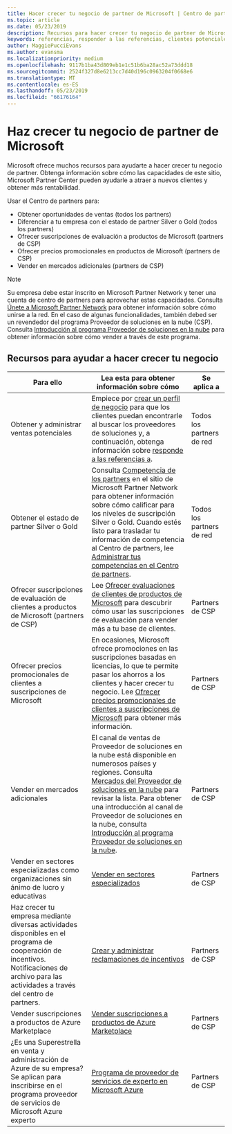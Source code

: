 ```yaml
---
title: Hacer crecer tu negocio de partner de Microsoft | Centro de partners
ms.topic: article
ms.date: 05/23/2019
description: Recursos para hacer crecer tu negocio de partner de Microsoft. Incluye información sobre cómo obtener oportunidades de ventas (referencias) de Microsoft.
keywords: referencias, responder a las referencias, clientes potenciales, oportunidades de ventas, perfil de marketing, perfil de negocio, hacer crecer tu negocio, oportunidades de negocio, competencias, suscripción silver, suscripción gold, ofertas de evaluación, expansión de mercado, nubes nacionales
author: MaggiePucciEvans
ms.author: evansma
ms.localizationpriority: medium
ms.openlocfilehash: 9117b1ba43d809eb1e1c51b6ba28ac52a73ddd18
ms.sourcegitcommit: 2524f327d8e6213cc7d40d196c0963204f0668e6
ms.translationtype: MT
ms.contentlocale: es-ES
ms.lasthandoff: 05/23/2019
ms.locfileid: "66176164"
---
```

# <a name="grow-your-microsoft-partner-business"></a>Haz crecer tu negocio de partner de Microsoft 

Microsoft ofrece muchos recursos para ayudarte a hacer crecer tu negocio de partner. Obtenga información sobre cómo las capacidades de este sitio, Microsoft Partner Center pueden ayudarle a atraer a nuevos clientes y obtener más rentabilidad.

Usar el Centro de partners para:

- Obtener oportunidades de ventas (todos los partners)
- Diferenciar a tu empresa con el estado de partner Silver o Gold (todos los partners)
- Ofrecer suscripciones de evaluación a productos de Microsoft (partners de CSP)
- Ofrecer precios promocionales en productos de Microsoft (partners de CSP)
- Vender en mercados adicionales (partners de CSP)

> [!NOTE]  
> Su empresa debe estar inscrito en Microsoft Partner Network y tener una cuenta de centro de partners para aprovechar estas capacidades. Consulta [Únete a Microsoft Partner Network](mpn-overview.md) para obtener información sobre cómo unirse a la red. En el caso de algunas funcionalidades, también debed ser un revendedor del programa Proveedor de soluciones en la nube (CSP). Consulta [Introducción al programa Proveedor de soluciones en la nube](csp-overview.md) para obtener información sobre cómo vender a través de este programa.

## <a name="resources-to-help-your-business-grow"></a>Recursos para ayudar a hacer crecer tu negocio

|  **Para ello**  |  **Lea esta para obtener información sobre cómo**  |  **Se aplica a**  |
|--------------|-----------|--------------
| Obtener y administrar ventas potenciales | Empiece por [crear un perfil de negocio](create-a-marketing-profile.md) para que los clientes puedan encontrarle al buscar los proveedores de soluciones y, a continuación, obtenga información sobre [responde a las referencias a](responding-to-referrals.md). | Todos los partners de red |
| Obtener el estado de partner Silver o Gold | Consulta [Competencia de los partners](https://partner.microsoft.com/membership/competencies) en el sitio de Microsoft Partner Network para obtener información sobre cómo calificar para los niveles de suscripción Silver o Gold. Cuando estés listo para trasladar tu información de competencia al Centro de partners, lee [Administrar tus competencias en el Centro de partners](competencies.md). | Todos los partners de red |
| Ofrecer suscripciones de evaluación de clientes a productos de Microsoft (partners de CSP) | Lee [Ofrecer evaluaciones de clientes de productos de Microsoft](offer-your-customers-trials-of-microsoft-products.md) para descubrir cómo usar las suscripciones de evaluación para vender más a tu base de clientes.| Partners de CSP |
| Ofrecer precios promocionales de clientes a suscripciones de Microsoft | En ocasiones, Microsoft ofrece promociones en las suscripciones basadas en licencias, lo que te permite pasar los ahorros a los clientes y hacer crecer tu negocio. Lee [Ofrecer precios promocionales de clientes a suscripciones de Microsoft](promotions.md) para obtener más información. | Partners de CSP |
| Vender en mercados adicionales | El canal de ventas de Proveedor de soluciones en la nube está disponible en numerosos países y regiones. Consulta [Mercados del Proveedor de soluciones en la nube](agreements.md) para revisar la lista. Para obtener una introducción al canal de Proveedor de soluciones en la nube, consulta [Introducción al programa Proveedor de soluciones en la nube](csp-overview.md).  | Partners de CSP |
Vender en sectores especializadas como organizaciones sin ánimo de lucro y educativas|[Vender en sectores especializados](get-special-pricing-for-offers.md)|Partners de CSP|
|Haz crecer tu empresa mediante diversas actividades disponibles en el programa de cooperación de incentivos. Notificaciones de archivo para las actividades a través del centro de partners.| [Crear y administrar reclamaciones de incentivos](create-incentives-claims.md)|Partners de CSP|
|Vender suscripciones a productos de Azure Marketplace|[Vender suscripciones a productos de Azure Marketplace](sell-marketplace-products.md)|Partners de CSP|
|¿Es una Superestrella en venta y administración de Azure de su empresa? Se aplican para inscribirse en el programa proveedor de servicios de Microsoft Azure experto|[Programa de proveedor de servicios de experto en Microsoft Azure](azure-expert-msp.md)|Partners de CSP|
